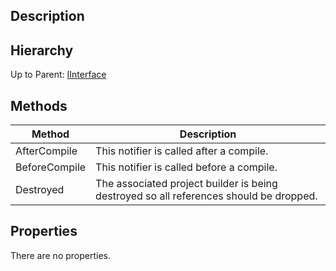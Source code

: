 ## Description

## Hierarchy
Up to Parent: [IInterface](IInterface)

## Methods
| Method | Description |
| ------------- | ------------- |
| AfterCompile | This notifier is called after a compile. |
| BeforeCompile | This notifier is called before a compile. |
| Destroyed | The associated project builder is being destroyed so all references should be dropped.

## Properties
There are no properties.
